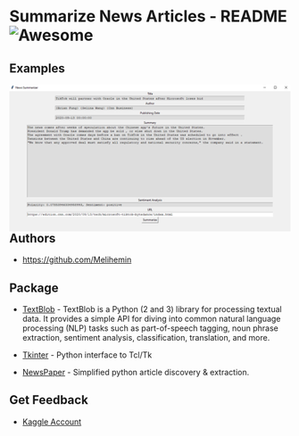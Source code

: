 # Summarize News Articles - README ![Awesome](https://cdn.rawgit.com/sindresorhus/awesome/d7305f38d29fed78fa85652e3a63e154dd8e8829/media/badge.svg)

## Examples

<img src="https://github.com/Melihemin/SummarizeNewsArticles/blob/main/screenshots/screen.png" align="right" />

## Authors

- https://github.com/Melihemin

## Package

- [TextBlob](https://textblob.readthedocs.io/en/dev/) - TextBlob is a Python (2 and 3) library for processing textual data. It provides a simple API for diving into common natural language processing (NLP) tasks such as part-of-speech tagging, noun phrase extraction, sentiment analysis, classification, translation, and more.

- [Tkinter](https://docs.python.org/3/library/tkinter.html) - Python interface to Tcl/Tk

- [NewsPaper](https://pypi.org/project/newspaper3k/) - Simplified python article discovery & extraction.

## Get Feedback

- [Kaggle Account](https://www.kaggle.com/melihemin)

